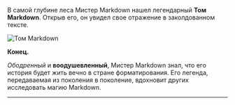 В самой глубине леса Мистер Markdown нашел легендарный **Том Markdown**. Открыв его, он увидел свое отражение в заколдованном тексте.

![Том Markdown](https://via.placeholder.com/150)

**Конец.**

*Ободренный* и **воодушевленный**, Мистер Markdown знал, что его история будет жить вечно в стране форматирования. Его легенда, передаваемая из поколения в поколение, вдохновит других исследовать магию Markdown.

---
